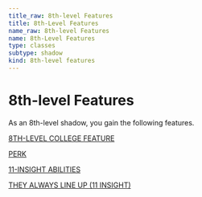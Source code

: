```yaml
---
title_raw: 8th-level Features
title: 8th-Level Features
name_raw: 8th-level Features
name: 8th-Level Features
type: classes
subtype: shadow
kind: 8th-level features
---
```


# 8th-level Features

As an 8th-level shadow, you gain the following features.

[8TH-LEVEL COLLEGE FEATURE](./8th-Level%20College%20Feature/8th-Level%20College%20Feature.md)

[PERK](./Perk.md)

[11-INSIGHT ABILITIES](./11-Insight%20Abilities/11-Insight%20Abilities.md)

[THEY ALWAYS LINE UP (11 INSIGHT)](./They%20Always%20Line%20Up.md)

